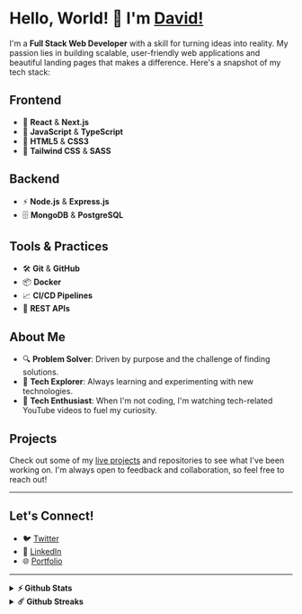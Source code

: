 
# Hello, World! 👋 I'm [David!](https://github.com/Devdhee/)

I'm a **Full Stack Web Developer** with a skill for turning ideas into reality. My passion lies in building scalable, user-friendly web applications and beautiful landing pages that makes a difference. Here's a snapshot of my tech stack:

## Frontend
- 🚀 **React** & **Next.js**
- 💅 **JavaScript** & **TypeScript**
- 🎨 **HTML5** & **CSS3**
- 🌊 **Tailwind CSS** & **SASS**

## Backend
- ⚡ **Node.js** & **Express.js**
- 🗄️ **MongoDB** & **PostgreSQL**

## Tools & Practices
- 🛠️ **Git** & **GitHub**
- 📦 **Docker**
- 📈 **CI/CD Pipelines**
- 🔄 **REST APIs** 

## About Me
- 🔍 **Problem Solver**: Driven by purpose and the challenge of finding solutions.
- 🌟 **Tech Explorer**: Always learning and experimenting with new technologies.
- 🎥 **Tech Enthusiast**: When I'm not coding, I'm watching tech-related YouTube videos to fuel my curiosity.

## Projects
Check out some of my [live projects](https://david-omiunu.vercel.app/) and repositories to see what I've been working on. I'm always open to feedback and collaboration, so feel free to reach out!

---

## Let's Connect!
- 🐦 [Twitter](https://x.com/devdhee_)
- 💼 [LinkedIn](https://www.linkedin.com/in/david-omiunu/)
- 🌐 [Portfolio](https://https://david-omiunu.vercel.app/)

---


<details>
<summary><b>⚡ Github Stats</b></summary>

  <br />
  <img height="180em" src="https://github-readme-stats.vercel.app/api?username=devdhee&show_icons=true&hide_border=true&&count_private=true&include_all_commits=true" />
  <img height="180em" src="https://github-readme-stats.vercel.app/api/top-langs/?username=devdhee&exclude_repo=KNN-Image-Classification&show_icons=true&hide_border=true&layout=compact&langs_count=8"/>
</details>

<details>
 <summary><b>☄️ Github Streaks</b></summary>

  <br />
  <img height="180em" src="https://github-readme-streak-stats.herokuapp.com/?user=devdhee&hide_border=true" />
</details>
